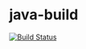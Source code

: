 # java-build
[![Build Status](http://localhost:8080/job/java-build%20pipeline/badge/icon)](http://localhost:8080/job/java-build%20pipeline/)
